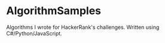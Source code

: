 # AlgorithmSamples
Algorithms I wrote for HackerRank's challenges. Written using C#/Python/JavaScript.
